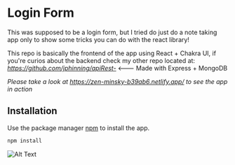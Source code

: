 # Login Form
 
This was supposed to be a login form, but I tried do just do a note taking app only to show some tricks you can do with the react library!

This repo is basically the frontend of the app using React + Chakra UI, if you're curios about the backend check my other repo located at: *https://github.com/jphinning/apiRest-* <--- Made with Express + MongoDB

*Please take a look at https://zen-minsky-b39ab6.netlify.app/ to see the app in action*

## Installation

Use the package manager [npm](https://www.npmjs.com/) to install the app.

```bash
npm install
```

![Alt Text](https://media.giphy.com/media/wcZpUcyZm2TEhIG6gJ/giphy.gif)